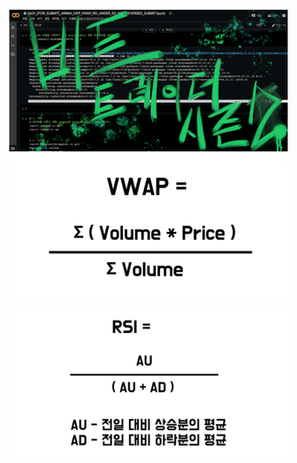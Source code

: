 ![cover](./image/bittraider_wallpaper.png)

![cover](./image/vwap_formula.png)

![cover](./image/rsi_formula.png)